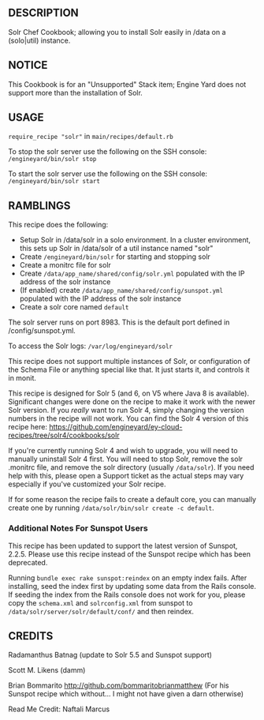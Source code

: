 ## DESCRIPTION

Solr Chef Cookbook; allowing you to install Solr easily in /data on a (solo|util) instance.

## NOTICE
This Cookbook is for an "Unsupported" Stack item; Engine Yard does not support more than the installation of Solr.  

## USAGE

`require_recipe "solr"` in `main/recipes/default.rb`

To stop the solr server use the following on the SSH console: `/engineyard/bin/solr stop`

To start the solr server use the following on the SSH console: `/engineyard/bin/solr start`

## RAMBLINGS

This recipe does the following:

* Setup Solr in /data/solr in a solo environment. In a cluster environment, this sets up Solr in /data/solr of a util instance named "solr"
* Create `/engineyard/bin/solr` for starting and stopping solr
* Create a monitrc file for solr
* Create `/data/app_name/shared/config/solr.yml` populated with the IP address of the solr instance
* (If enabled) create `/data/app_name/shared/config/sunspot.yml` populated with the IP address of the solr instance
* Create a solr core named `default`

The solr server runs on port 8983. This is the default port defined in /config/sunspot.yml.

To access the Solr logs: `/var/log/engineyard/solr`

This recipe does not support multiple instances of Solr, or configuration of the Schema File or anything special like that.  It just starts it, and controls it in monit.

This recipe is designed for Solr 5 (and 6, on V5 where Java 8 is available). Significant changes were done on the recipe to make it work with the newer Solr version. If you _really_ want to run Solr 4, simply changing the version numbers in the recipe will not work. You can find the Solr 4 version of this recipe here: https://github.com/engineyard/ey-cloud-recipes/tree/solr4/cookbooks/solr

If you're currently running Solr 4 and wish to upgrade, you will need to manually uninstall Solr 4 first. You will need to stop Solr, remove the solr .monitrc file, and remove the solr directory (usually `/data/solr`). If you need help with this, please open a Support ticket as the actual steps may vary especially if you've customized your Solr recipe.

If for some reason the recipe fails to create a default core, you can manually create one by running `/data/solr/bin/solr create -c default`.

### Additional Notes For Sunspot Users

This recipe has been updated to support the latest version of Sunspot, 2.2.5. Please use this recipe instead of the Sunspot recipe which has been deprecated.

Running `bundle exec rake sunspot:reindex` on an empty index fails. After installing, seed the index first by updating some data from the Rails console. If seeding the index from the Rails console does not work for you, please copy the `schema.xml` and `solrconfig.xml` from sunspot to `/data/solr/server/solr/default/conf/` and then reindex. 

## CREDITS

Radamanthus Batnag (update to Solr 5.5 and Sunspot support)

Scott M. Likens (damm)

Brian Bommarito http://github.com/bommaritobrianmatthew (For his Sunspot recipe which without... I might not have given a darn otherwise)

Read Me Credit: Naftali Marcus

